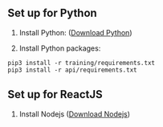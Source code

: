 ## Set up for Python
1. Install Python: ([Download Python](https://www.python.org))

2. Install Python packages:
```
pip3 install -r training/requirements.txt
pip3 install -r api/requirements.txt
```
## Set up for ReactJS
1. Install Nodejs ([Download Nodejs](https://nodejs.org/en/download/package-manager/))
